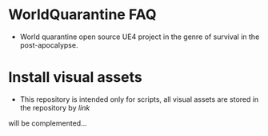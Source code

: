 # WorldQuarantine FAQ

- World quarantine open source UE4 project in the genre of survival in the post-apocalypse. 

# Install visual assets 
- This repository is intended only for scripts, all visual assets are stored in the repository by *link*

will be complemented...